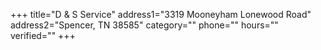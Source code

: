 +++
title="D & S Service"
address1="3319 Mooneyham Lonewood Road"
address2="Spencer, TN  38585"
category=""
phone=""
hours=""
verified=""
+++
